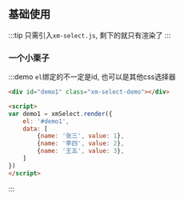 ## 基础使用

:::tip
只需引入`xm-select.js`, 剩下的就只有渲染了
:::


### 一个小栗子

:::demo `el`绑定的不一定是id, 也可以是其他css选择器
```html
<div id="demo1" class="xm-select-demo"></div>

<script>
var demo1 = xmSelect.render({
    el: '#demo1', 
    data: [
        {name: '张三', value: 1},
        {name: '李四', value: 2},
        {name: '王五', value: 3},
    ]
})
</script>
```
:::

